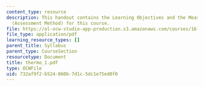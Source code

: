 ```yaml
---
content_type: resource
description: This handout contains the Learning Objectives and the Measurable Outcomes
  (Assessment Method) for this course.
file: https://ol-ocw-studio-app-production.s3.amazonaws.com/courses/16-01-unified-engineering-i-ii-iii-iv-fall-2005-spring-2006/732af9f2b524860b7d1c5dc1e75ed0f0_thermo_1.pdf
file_type: application/pdf
learning_resource_types: []
parent_title: Syllabus
parent_type: CourseSection
resourcetype: Document
title: thermo_1.pdf
type: OCWFile
uid: 732af9f2-b524-860b-7d1c-5dc1e75ed0f0
---
```

